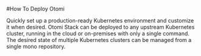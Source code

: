 #How To Deploy Otomi

Quickly set up a production-ready Kubernetes environment and customize it when desired.
Otomi Stack can be deployed to any upstream Kubernetes cluster, running in the cloud or on-premises with only a single command. 
The desired state of multiple Kubernetes clusters can be managed from a single mono repository.

